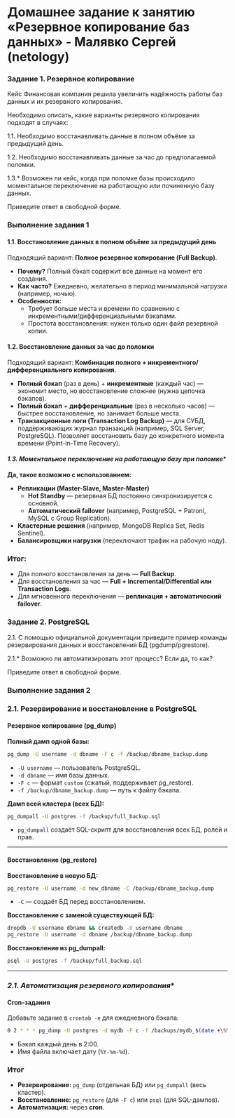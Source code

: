 # Домашнее задание к занятию «Резервное копирование баз данных» - Малявко Сергей (netology)

### Задание 1. Резервное копирование

Кейс
Финансовая компания решила увеличить надёжность работы баз данных и их резервного копирования.

Необходимо описать, какие варианты резервного копирования подходят в случаях:

1.1. Необходимо восстанавливать данные в полном объёме за предыдущий день.

1.2. Необходимо восстанавливать данные за час до предполагаемой поломки.

1.3.* Возможен ли кейс, когда при поломке базы происходило моментальное переключение на работающую или починенную базу данных.

Приведите ответ в свободной форме.

### Выполнение задания 1

#### **1.1. Восстановление данных в полном объёме за предыдущий день**  
Подходящий вариант: **Полное резервное копирование (Full Backup)**.  
- **Почему?** Полный бэкап содержит все данные на момент его создания.  
- **Как часто?** Ежедневно, желательно в период минимальной нагрузки (например, ночью).  
- **Особенности:**  
  - Требует больше места и времени по сравнению с инкрементными/дифференциальными бэкапами.  
  - Простота восстановления: нужен только один файл резервной копии.  

#### **1.2. Восстановление данных за час до поломки**  
Подходящий вариант: **Комбинация полного + инкрементного/дифференциального копирования**.  
- **Полный бэкап** (раз в день) + **инкрементные** (каждый час) — экономит место, но восстановление сложнее (нужна цепочка бэкапов).  
- **Полный бэкап** + **дифференциальные** (раз в несколько часов) — быстрее восстановление, но занимает больше места.  
- **Транзакционные логи (Transaction Log Backup)** — для СУБД, поддерживающих журнал транзакций (например, SQL Server, PostgreSQL). Позволяет восстановить базу до конкретного момента времени (Point-in-Time Recovery).  

#### **1.3.* Моментальное переключение на работающую базу при поломке**  
**Да, такое возможно с использованием:**  
- **Репликации (Master-Slave, Master-Master)**  
  - **Hot Standby** — резервная БД постоянно синхронизируется с основной.  
  - **Автоматический failover** (например, PostgreSQL + Patroni, MySQL с Group Replication).  
- **Кластерные решения** (например, MongoDB Replica Set, Redis Sentinel).  
- **Балансировщики нагрузки** (переключают трафик на рабочую ноду).  

### **Итог:**  
- Для полного восстановления за день — **Full Backup**.  
- Для восстановления за час — **Full + Incremental/Differential или Transaction Logs**.  
- Для мгновенного переключения — **репликация + автоматический failover**.  

### Задание 2. PostgreSQL

2.1. С помощью официальной документации приведите пример команды резервирования данных и восстановления БД (pgdump/pgrestore).

2.1.* Возможно ли автоматизировать этот процесс? Если да, то как?

Приведите ответ в свободной форме.

### Выполнение задания 2

### **2.1. Резервирование и восстановление в PostgreSQL**  

#### **Резервное копирование (pg_dump)**  
**Полный дамп одной базы:**  
```bash
pg_dump -U username -d dbname -F c -f /backup/dbname_backup.dump
```
- `-U username` — пользователь PostgreSQL.  
- `-d dbname` — имя базы данных.  
- `-F c` — формат `custom` (сжатый, поддерживает pg_restore).  
- `-f /backup/dbname_backup.dump` — путь к файлу бэкапа.  

**Дамп всей кластера (всех БД):**  
```bash
pg_dumpall -U postgres -f /backup/full_backup.sql
```
- `pg_dumpall` создаёт SQL-скрипт для восстановления всех БД, ролей и прав.  

---

#### **Восстановление (pg_restore)**  
**Восстановление в новую БД:**  
```bash
pg_restore -U username -d new_dbname -C /backup/dbname_backup.dump
```
- `-C` — создаёт БД перед восстановлением.  

**Восстановление с заменой существующей БД:**  
```bash
dropdb -U username dbname && createdb -U username dbname  
pg_restore -U username -d dbname /backup/dbname_backup.dump
```

**Восстановление из pg_dumpall:**  
```bash
psql -U postgres -f /backup/full_backup.sql
```

---

### **2.1.* Автоматизация резервного копирования**  

#### **Cron-задания**  
Добавьте задание в `crontab -e` для ежедневного бэкапа:  
```bash
0 2 * * * pg_dump -U postgres -d mydb -F c -f /backups/mydb_$(date +\%Y-\%m-\%d).dump
```
- Бэкап каждый день в 2:00.  
- Имя файла включает дату (`%Y-%m-%d`).  

### **Итог**  
- **Резервирование:** `pg_dump` (отдельная БД) или `pg_dumpall` (весь кластер).  
- **Восстановление:** `pg_restore` (для `-F c`) или `psql` (для SQL-дампов).  
- **Автоматизация:** через **cron**.  
